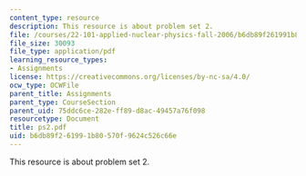 ```yaml
---
content_type: resource
description: This resource is about problem set 2.
file: /courses/22-101-applied-nuclear-physics-fall-2006/b6db89f261991b80570f9624c526c66e_ps2.pdf
file_size: 30093
file_type: application/pdf
learning_resource_types:
- Assignments
license: https://creativecommons.org/licenses/by-nc-sa/4.0/
ocw_type: OCWFile
parent_title: Assignments
parent_type: CourseSection
parent_uid: 75ddc6ce-282e-ff89-d8ac-49457a76f098
resourcetype: Document
title: ps2.pdf
uid: b6db89f2-6199-1b80-570f-9624c526c66e
---
```

This resource is about problem set 2.